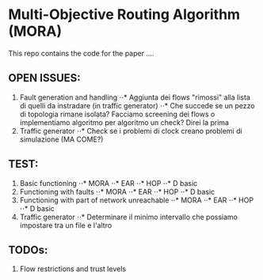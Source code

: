 # Multi-Objective Routing Algorithm (MORA)

This repo contains the code for the paper ....

## OPEN ISSUES:
1. Fault generation and handling
⋅⋅* Aggiunta dei flows "rimossi" alla lista di quelli da instradare (in traffic generator)
⋅⋅* Che succede se un pezzo di topologia rimane isolata? Facciamo screening dei flows o implementiamo algoritmo per algoritmo un check? Direi la prima
2. Traffic generator
⋅⋅* Check se i problemi di clock creano problemi di simulazione (MA COME?)

## TEST:
1. Basic functioning
⋅⋅* MORA
⋅⋅* EAR
⋅⋅* HOP
⋅⋅* D basic
2. Functioning with faults
⋅⋅* MORA
⋅⋅* EAR
⋅⋅* HOP
⋅⋅* D basic
3. Functioning with part of network unreachable
⋅⋅* MORA
⋅⋅* EAR
⋅⋅* HOP
⋅⋅* D basic
4. Traffic generator
⋅⋅* Determinare il minimo intervallo che possiamo impostare tra un file e l'altro

## TODOs:
1. Flow restrictions and trust levels
